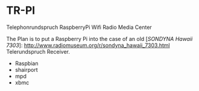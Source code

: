 TR-PI
=====

Telephonrundspruch RaspberryPi Wifi Radio Media Center

The Plan is to put a Raspberry Pi into the case of an old [*SONDYNA Hawaii 7303*]: http://www.radiomuseum.org/r/sondyna_hawaii_7303.html  Telerundspruch Receiver.

- Raspbian
- shairport
- mpd
- xbmc
